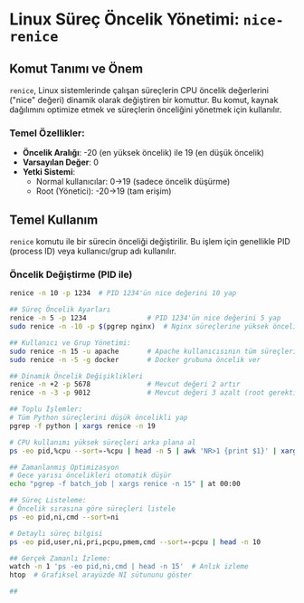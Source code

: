 # Linux Süreç Öncelik Yönetimi: `nice-renice`

## Komut Tanımı ve Önem

`renice`, Linux sistemlerinde çalışan süreçlerin CPU öncelik değerlerini ("nice" değeri) dinamik olarak değiştiren bir komuttur. Bu komut, kaynak dağılımını optimize etmek ve süreçlerin önceliğini yönetmek için kullanılır. 

### Temel Özellikler:
- **Öncelik Aralığı**: -20 (en yüksek öncelik) ile 19 (en düşük öncelik)
- **Varsayılan Değer**: 0
- **Yetki Sistemi**:
  - Normal kullanıcılar: 0→19 (sadece öncelik düşürme)
  - Root (Yönetici): -20→19 (tam erişim)

## Temel Kullanım

`renice` komutu ile bir sürecin önceliği değiştirilir. Bu işlem için genellikle PID (process ID) veya kullanıcı/grup adı kullanılır.

### Öncelik Değiştirme (PID ile)
```bash
renice -n 10 -p 1234  # PID 1234'ün nice değerini 10 yap

## Süreç Öncelik Ayarları
renice -n 5 -p 1234               # PID 1234'ün nice değerini 5 yap
sudo renice -n -10 -p $(pgrep nginx)  # Nginx süreçlerine yüksek öncelik

## Kullanıcı ve Grup Yönetimi:
sudo renice -n 15 -u apache       # Apache kullanıcısının tüm süreçleri
sudo renice -n -5 -g docker       # Docker grubuna öncelik ver

## Dinamik Öncelik Değişiklikleri
renice -n +2 -p 5678              # Mevcut değeri 2 artır
renice -n -3 -p 9012              # Mevcut değeri 3 azalt (root gerektirir)

## Toplu İşlemler:
# Tüm Python süreçlerini düşük öncelikli yap
pgrep -f python | xargs renice -n 19

# CPU kullanımı yüksek süreçleri arka plana al
ps -eo pid,%cpu --sort=-%cpu | head -n 5 | awk 'NR>1 {print $1}' | xargs renice -n 19

## Zamanlanmış Optimizasyon
# Gece yarısı öncelikleri otomatik düşür
echo "pgrep -f batch_job | xargs renice -n 15" | at 00:00

## Süreç Listeleme:
# Öncelik sırasına göre süreçleri listele
ps -eo pid,ni,cmd --sort=ni

# Detaylı süreç bilgisi
ps -eo pid,user,ni,pri,pcpu,pmem,cmd --sort=-pcpu | head -n 10

## Gerçek Zamanlı İzleme:
watch -n 1 'ps -eo pid,ni,cmd | head -n 15'  # Anlık izleme
htop  # Grafiksel arayüzde NI sütununu göster

## 
